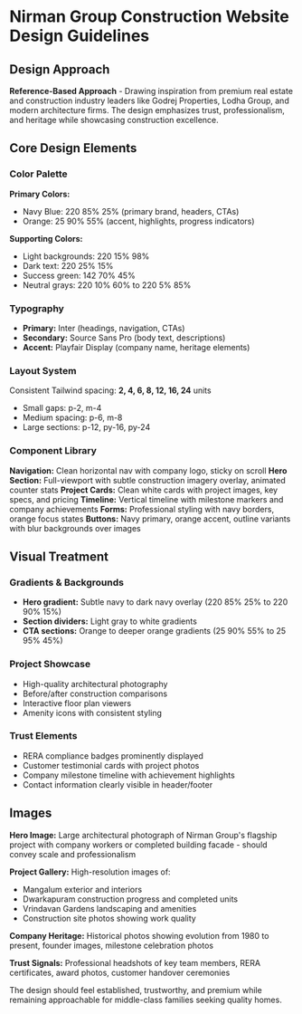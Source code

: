 # Nirman Group Construction Website Design Guidelines

## Design Approach
**Reference-Based Approach** - Drawing inspiration from premium real estate and construction industry leaders like Godrej Properties, Lodha Group, and modern architecture firms. The design emphasizes trust, professionalism, and heritage while showcasing construction excellence.

## Core Design Elements

### Color Palette
**Primary Colors:**
- Navy Blue: 220 85% 25% (primary brand, headers, CTAs)
- Orange: 25 90% 55% (accent, highlights, progress indicators)

**Supporting Colors:**
- Light backgrounds: 220 15% 98%
- Dark text: 220 25% 15%
- Success green: 142 70% 45%
- Neutral grays: 220 10% 60% to 220 5% 85%

### Typography
- **Primary:** Inter (headings, navigation, CTAs)
- **Secondary:** Source Sans Pro (body text, descriptions)
- **Accent:** Playfair Display (company name, heritage elements)

### Layout System
Consistent Tailwind spacing: **2, 4, 6, 8, 12, 16, 24** units
- Small gaps: p-2, m-4
- Medium spacing: p-6, m-8  
- Large sections: p-12, py-16, py-24

### Component Library

**Navigation:** Clean horizontal nav with company logo, sticky on scroll
**Hero Section:** Full-viewport with subtle construction imagery overlay, animated counter stats
**Project Cards:** Clean white cards with project images, key specs, and pricing
**Timeline:** Vertical timeline with milestone markers and company achievements
**Forms:** Professional styling with navy borders, orange focus states
**Buttons:** Navy primary, orange accent, outline variants with blur backgrounds over images

## Visual Treatment

### Gradients & Backgrounds
- **Hero gradient:** Subtle navy to dark navy overlay (220 85% 25% to 220 90% 15%)
- **Section dividers:** Light gray to white gradients
- **CTA sections:** Orange to deeper orange gradients (25 90% 55% to 25 95% 45%)

### Project Showcase
- High-quality architectural photography
- Before/after construction comparisons
- Interactive floor plan viewers
- Amenity icons with consistent styling

### Trust Elements
- RERA compliance badges prominently displayed
- Customer testimonial cards with project photos
- Company milestone timeline with achievement highlights
- Contact information clearly visible in header/footer

## Images
**Hero Image:** Large architectural photograph of Nirman Group's flagship project with company workers or completed building facade - should convey scale and professionalism

**Project Gallery:** High-resolution images of:
- Mangalum exterior and interiors
- Dwarkapuram construction progress and completed units  
- Vrindavan Gardens landscaping and amenities
- Construction site photos showing work quality

**Company Heritage:** Historical photos showing evolution from 1980 to present, founder images, milestone celebration photos

**Trust Signals:** Professional headshots of key team members, RERA certificates, award photos, customer handover ceremonies

The design should feel established, trustworthy, and premium while remaining approachable for middle-class families seeking quality homes.